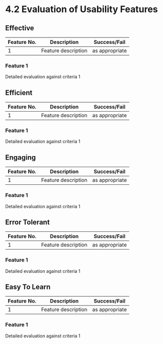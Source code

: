 # 4.2 Evaluation of Usability Features

## Effective

| Feature No. | Description                                            | Success/Fail |
| ----------- | ------------------------------------------------------ | ------------ |
| 1           | Feature description             | as appropriate      |

### Feature 1

Detailed evaluation against criteria 1

## Efficient

| Feature No. | Description                                            | Success/Fail |
| ----------- | ------------------------------------------------------ | ------------ |
| 1           | Feature description             | as appropriate      |

### Feature 1

Detailed evaluation against criteria 1

## Engaging

| Feature No. | Description                                            | Success/Fail |
| ----------- | ------------------------------------------------------ | ------------ |
| 1           | Feature description             | as appropriate      |

### Feature 1

Detailed evaluation against criteria 1

## Error Tolerant

| Feature No. | Description                                            | Success/Fail |
| ----------- | ------------------------------------------------------ | ------------ |
| 1           | Feature description             | as appropriate      |

### Feature 1

Detailed evaluation against criteria 1

## Easy To Learn

| Feature No. | Description                                            | Success/Fail |
| ----------- | ------------------------------------------------------ | ------------ |
| 1           | Feature description             | as appropriate      |

### Feature 1

Detailed evaluation against criteria 1


